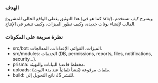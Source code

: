 ### الهدف
هذا التوثيق يغطي الواقع الحالي للمشروع (كما هو في src/)، ويشرح كيف تستخدم القالب لإنشاء بوتات جديدة، وكيف تطور الميزات، وكيف تنشر في الإنتاج.

### نظرة سريعة على المكونات
- src/bot: الميزات، القوائم، الإعدادات، المعالجات.
- src/modules: الخدمات (DB, permissions, reports, files, notifications, security...).
- prisma: مخطط قاعدة البيانات والتهيئة.
- uploads: ملفات مرفوعة (يُنشأ تلقائياً عند بدء البوت).
- build: ناتج التحويل إلى JS للنشر.
